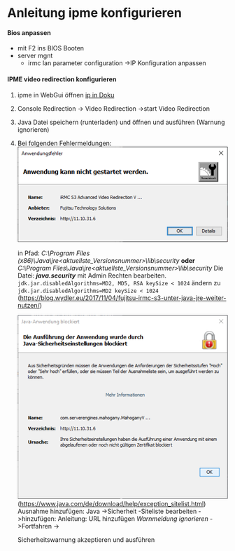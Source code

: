 # Anleitung ipme konfigurieren
#### Bios anpassen
- mit F2 ins BIOS Booten
- server mgnt
  - irmc lan parameter configuration ->IP Konfiguration anpassen


#### IPME video redirection konfigurieren
1. ipme in WebGui öffnen [ip in Doku](/Dokumentation/Übersicht.md)
1. Console Redirection -> Video Redirection ->start Video Redirection
1. Java Datei speichern (runterladen) und öffnen und ausführen (Warnung ignorieren)

1. Bei folgenden Fehlermeldungen:
   ![Anwendungsfehler](/Bilder/ipme/Anwendungsfehler.png)

    in Pfad:  _C:\Program Files (x86)\Java\jre<aktuellste_Versionsnummer>\lib\security_ __oder__ _C:\Program Files\Java\jre<aktuellste_Versionsnummer>\lib\security_
    Die Datei: ___java.security___ mit Admin Rechten bearbeiten.
    `jdk.jar.disabledAlgorithms=MD2, MD5, RSA keySize < 1024`
    ändern zu `jdk.jar.disabledAlgorithms=MD2 keySize < 1024`
(https://blog.wydler.eu/2017/11/04/fujitsu-irmc-s3-unter-java-jre-weiter-nutzen/)

    ![Java-Anwendung blockiert](/Bilder/ipme/Java-Anwendung-blockiert.png)
(https://www.java.com/de/download/help/exception_sitelist.html)
  Ausnahme hinzufügen:
    Java ->Sicherheit -Siteliste bearbeiten ->hinzufügen:
    Anleitung:
    URL hinzufügen _Warnmeldung ignorieren_ ->Fortfahren ->

    Sicherheitswarnung akzeptieren und ausführen

